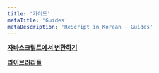 ```yaml
---
title: '가이드'
metaTitle: 'Guides'
metaDescription: 'ReScript in Korean - Guides'
---
```


**[자바스크립트에서 변환하기](/Guides/01-Converting-from-JS)**

**[라이브러리들](/Guides/02-Libraries)**
